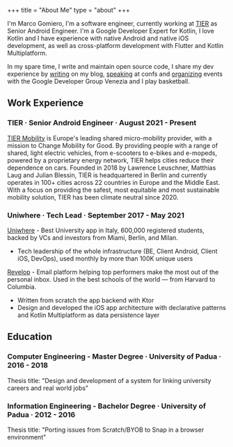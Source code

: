 +++
title = "About Me"
type = "about"
+++

I'm Marco Gomiero, I'm a software engineer, currently working at [TIER](https://www.tier.app/) as Senior Android Engineer. I'm a Google Developer Expert for Kotlin, I love Kotlin and I have experience with native Android and native iOS development, as well as cross-platform development with Flutter and Kotlin Multiplatform.

In my spare time, I write and maintain open source code, I share my dev experience by [writing](/posts) on my blog, [speaking](/talks) at confs and [organizing](https://gdg.community.dev/gdg-venezia/) events with the Google Developer Group Venezia and I play basketball.

## Work Experience

### TIER · Senior Android Engineer · August 2021 - Present

[TIER Mobility](https://www.tier.app/) is Europe's leading shared micro-mobility provider, with a mission to Change Mobility for Good. By providing people with a range of shared, light electric vehicles, from e-scooters to e-bikes and e-mopeds, powered by a proprietary energy network, TIER helps cities reduce their dependence on cars. Founded in 2018 by Lawrence Leuschner, Matthias Laug and Julian Blessin, TIER is headquartered in Berlin and currently operates in 100+ cities across 22 countries in Europe and the Middle East. With a focus on providing the safest, most equitable and most sustainable mobility solution, TIER has been climate neutral since 2020.

### Uniwhere · Tech Lead · September 2017 - May 2021

[Uniwhere](https://www.uniwhere.com/) - Best University app in Italy, 600,000 registered students,
backed by VCs and investors from Miami, Berlin, and Milan.
- Tech leadership of the whole infrastructure (BE, Client Android, Client iOS, DevOps), used monthly by more than 100K unique users

[Revelop](https://revelop.app/) - Email platform helping top performers make the most out of the personal inbox. Used in the best schools of the world — from Harvard to Columbia.
 - Written from scratch the app backend with Ktor
 - Design and developed the iOS app architecture with declarative patterns and Kotlin Multiplatform as data persistence layer

## Education

### Computer Engineering - Master Degree · University of Padua · 2016 - 2018

Thesis title: "Design and development of a system for linking university careers and real world jobs"

### Information Engineering - Bachelor Degree · University of Padua · 2012 - 2016

Thesis title: "Porting issues from Scratch/BYOB to Snap in a browser environment"
